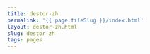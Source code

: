 ```yaml
---
title: destor-zh
permalink: '{{ page.fileSlug }}/index.html'
layout: destor-zh.html
slug: destor-zh
tags: pages
---
```



